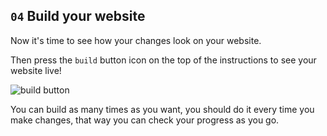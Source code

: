## `04` Build your website

Now it's time to see how your changes look on your website.

Then press the `build` button icon on the top of the instructions to see your website live! 

![build button](../assets/build.png?raw=true) 

You can build as many times as you want, you should do it every time you make changes, that way you can check your progress as you go.